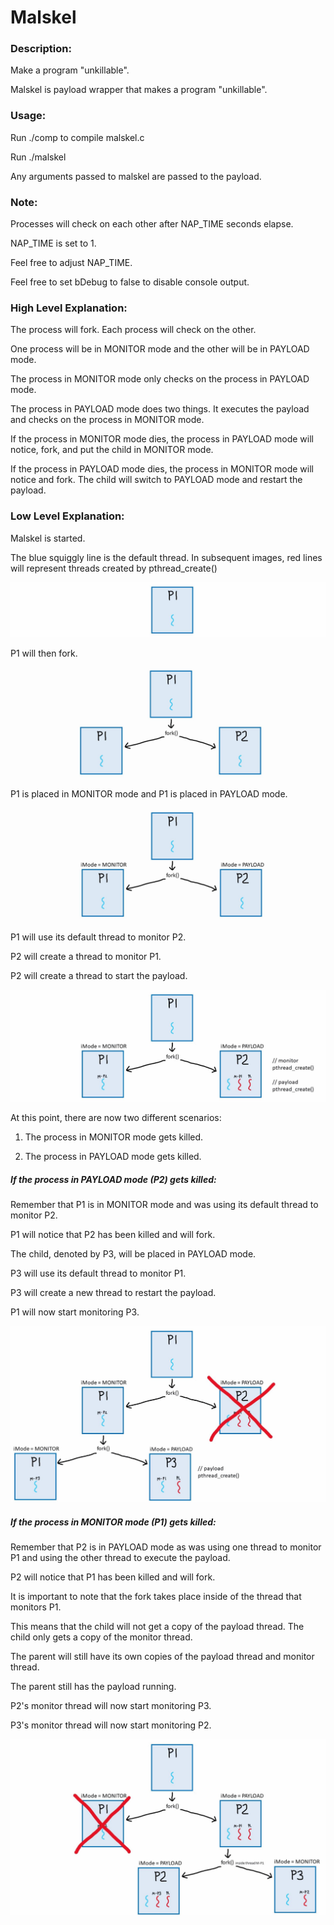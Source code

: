 # Malskel

### Description:

Make a program "unkillable".

Malskel is payload wrapper that makes a program "unkillable".

### Usage:

Run ./comp to compile malskel.c

Run ./malskel

Any arguments passed to malskel are passed to the payload.

### Note:

Processes will check on each other after NAP_TIME seconds elapse.

NAP_TIME is set to 1.

Feel free to adjust NAP_TIME.

Feel free to set bDebug to false to disable console output. 

### High Level Explanation:

The process will fork. Each process will check on the other. 

One process will be in MONITOR mode and the other will be in PAYLOAD mode.

The process in MONITOR mode only checks on the process in PAYLOAD mode.

The process in PAYLOAD mode does two things. It executes the payload and checks on the process in MONITOR mode. 

If the process in MONITOR mode dies, the process in PAYLOAD mode will notice, fork, and put the child in MONITOR mode.

If the process in PAYLOAD mode dies, the process in MONITOR mode will notice and fork. The child will switch to PAYLOAD mode and restart the payload.

### Low Level Explanation:

Malskel is started. 

The blue squiggly line is the default thread. In subsequent images, red lines will represent threads created by pthread_create()

![Pre Fork](https://github.com/CoderTypist/Malskel/blob/master/Diagrams/01_Pre_Fork.jpg)

P1 will then fork.

![Post Fork](https://github.com/CoderTypist/Malskel/blob/master/Diagrams/02_Post_Fork.jpg)

P1 is placed in MONITOR mode and P1 is placed in PAYLOAD mode. 

![Mode Assignment](https://github.com/CoderTypist/Malskel/blob/master/Diagrams/03_Mode_Assignment.jpg)

P1 will use its default thread to monitor P2.

P2 will create a thread to monitor P1.

P2 will create a thread to start the payload. 

![Thread Creation](https://github.com/CoderTypist/Malskel/blob/master/Diagrams/04_Thread_Creation.jpg)

At this point, there are now two different scenarios:

1) The process in MONITOR mode gets killed.

2) The process in PAYLOAD mode gets killed. 

##### If the process in PAYLOAD mode (P2) gets killed:

Remember that P1 is in MONITOR mode and was using its default thread to monitor P2.

P1 will notice that P2 has been killed and will fork.

The child, denoted by P3, will be placed in PAYLOAD mode.

P3 will use its default thread to monitor P1.

P3 will create a new thread to restart the payload. 

P1 will now start monitoring P3.

![Payload Process Death and Revival](https://github.com/CoderTypist/Malskel/blob/master/Diagrams/05_Payload_Process_Death_and_Revival.jpg)

##### If the process in MONITOR mode (P1) gets killed:

Remember that P2 is in PAYLOAD mode as was using one thread to monitor P1 and using the other thread to execute the payload.

P2 will notice that P1 has been killed and will fork.

It is important to note that the fork takes place inside of the thread that monitors P1.

This means that the child will not get a copy of the payload thread. The child only gets a copy of the monitor thread. 

The parent will still have its own copies of the payload thread and monitor thread. 

The parent still has the payload running.

P2's monitor thread will now start monitoring P3.

P3's monitor thread will now start monitoring P2.

![Monitor Process Death and Revival](https://github.com/CoderTypist/Malskel/blob/master/Diagrams/06_Monitor_Process_Death_and_Revival.jpg)
